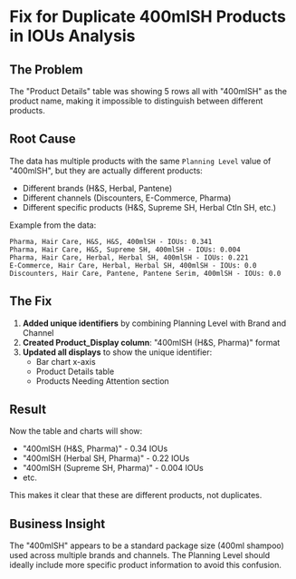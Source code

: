 # Fix for Duplicate 400mlSH Products in IOUs Analysis

## The Problem
The "Product Details" table was showing 5 rows all with "400mlSH" as the product name, making it impossible to distinguish between different products.

## Root Cause
The data has multiple products with the same `Planning Level` value of "400mlSH", but they are actually different products:
- Different brands (H&S, Herbal, Pantene)
- Different channels (Discounters, E-Commerce, Pharma)
- Different specific products (H&S, Supreme SH, Herbal Ctln SH, etc.)

Example from the data:
```
Pharma, Hair Care, H&S, H&S, 400mlSH - IOUs: 0.341
Pharma, Hair Care, H&S, Supreme SH, 400mlSH - IOUs: 0.004
Pharma, Hair Care, Herbal, Herbal SH, 400mlSH - IOUs: 0.221
E-Commerce, Hair Care, Herbal, Herbal SH, 400mlSH - IOUs: 0.0
Discounters, Hair Care, Pantene, Pantene Serim, 400mlSH - IOUs: 0.0
```

## The Fix
1. **Added unique identifiers** by combining Planning Level with Brand and Channel
2. **Created Product_Display column**: "400mlSH (H&S, Pharma)" format
3. **Updated all displays** to show the unique identifier:
   - Bar chart x-axis
   - Product Details table
   - Products Needing Attention section

## Result
Now the table and charts will show:
- "400mlSH (H&S, Pharma)" - 0.34 IOUs
- "400mlSH (Herbal SH, Pharma)" - 0.22 IOUs
- "400mlSH (Supreme SH, Pharma)" - 0.004 IOUs
- etc.

This makes it clear that these are different products, not duplicates.

## Business Insight
The "400mlSH" appears to be a standard package size (400ml shampoo) used across multiple brands and channels. The Planning Level should ideally include more specific product information to avoid this confusion.